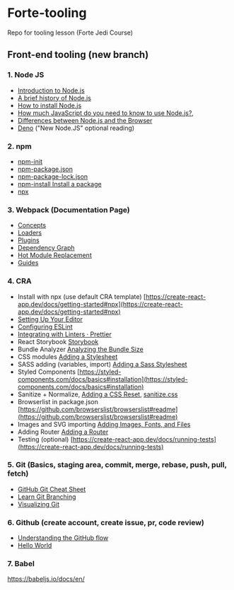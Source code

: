 # Forte-tooling
Repo for tooling lesson (Forte Jedi Course)

## Front-end tooling (new branch)

### 1. Node JS
* [Introduction to Node.js](https://nodejs.dev/learn/introduction-to-nodejs)
* [A brief history of Node.js](https://nodejs.dev/learn/a-brief-history-of-nodejs)
* [How to install Node.js](https://nodejs.dev/learn/how-to-install-nodejs)
* [How much JavaScript do you need to know to use Node.js?](https://nodejs.dev/learn/how-much-javascript-do-you-need-to-know-to-use-nodejs),
* [Differences between Node.js and the Browser](https://nodejs.dev/learn/differences-between-nodejs-and-the-browser)
* [Deno](https://deno.land/) ("New Node.JS" optional reading)

### 2. npm
* [npm-init](https://docs.npmjs.com/cli-commands/init.html)
* [npm-package.json](https://docs.npmjs.com/configuring-npm/package-json.html)
* [npm-package-lock.json](https://docs.npmjs.com/configuring-npm/package-lock-json.html)
* [npm-install Install a package](https://docs.npmjs.com/cli-commands/install.html)
* [npx](https://www.npmjs.com/package/npx)

### 3. Webpack (Documentation Page)

* [Concepts](https://webpack.js.org/concepts/)
* [Loaders](https://webpack.js.org/concepts/loaders/)
* [Plugins](https://webpack.js.org/concepts/plugins/)
* [Dependency Graph](https://webpack.js.org/concepts/dependency-graph/)
* [Hot Module Replacement](https://webpack.js.org/concepts/hot-module-replacement/)
* [Guides](https://webpack.js.org/guides/)

### 4. CRA
  * Install with npx (use default CRA template)
[https://create-react-app.dev/docs/getting-started#npx](https://create-react-app.dev/docs/getting-started#npx)
  * [Setting Up Your Editor](https://create-react-app.dev/docs/setting-up-your-editor)
  * [Configuring ESLint](https://eslint.org/docs/user-guide/configuring)
  * [Integrating with Linters · Prettier](https://prettier.io/docs/en/integrating-with-linters.html)
  * React Storybook [Storybook](https://wix-style-react.now.sh/)
  * Bundle Analyzer [Analyzing the Bundle Size](https://create-react-app.dev/docs/analyzing-the-bundle-size)
  * CSS modules [Adding a Stylesheet](https://create-react-app.dev/docs/adding-a-stylesheet)
  * SASS adding (variables, import) [Adding a Sass Stylesheet](https://create-react-app.dev/docs/adding-a-sass-stylesheet)
  * Styled Components [https://styled-components.com/docs/basics#installation](https://styled-components.com/docs/basics#installation)
  * Sanitize + Normalize, [Adding a CSS Reset](https://create-react-app.dev/docs/adding-css-reset),
[sanitize.css](https://csstools.github.io/sanitize.css/)
  * Browserlist in package.json [https://github.com/browserslist/browserslist#readme](https://github.com/browserslist/browserslist#readme)
  * Images and SVG importing [Adding Images, Fonts, and Files](https://create-react-app.dev/docs/adding-images-fonts-and-files)
  * Adding Router [Adding a Router](https://create-react-app.dev/docs/adding-a-router)
  * Testing (optional) [https://create-react-app.dev/docs/running-tests](https://create-react-app.dev/docs/running-tests)

### 5. Git (Basics, staging area, commit, merge, rebase, push, pull, fetch)
* [GitHub Git Cheat Sheet](https://github.github.com/training-kit/downloads/github-git-cheat-sheet/)
* [Learn Git Branching](https://learngitbranching.js.org/)
* [Visualizing Git](http://git-school.github.io/visualizing-git/)
### 6. Github (create account, create issue, pr, code review)
* [Understanding the GitHub flow](https://guides.github.com/introduction/flow/)
* [Hello World](https://guides.github.com/activities/hello-world/)

### 7. Babel
https://babeljs.io/docs/en/

